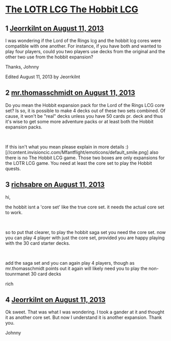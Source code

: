 # [The LOTR LCG The Hobbit LCG](https://community.fantasyflightgames.com/topic/88250-the-lotr-lcg-the-hobbit-lcg/)

## 1 [Jeorrkilnt on August 11, 2013](https://community.fantasyflightgames.com/topic/88250-the-lotr-lcg-the-hobbit-lcg/?do=findComment&comment=836754)

I was wondering if the Lord of the Rings lcg and the hobbit lcg cores were compatible with one another. For instance, if you have both and wanted to play four players, could you two players use decks from the original and the other two use from the hobbit expansion?

Thanks, Johnny

Edited August 11, 2013 by Jeorrkilnt

## 2 [mr.thomasschmidt on August 11, 2013](https://community.fantasyflightgames.com/topic/88250-the-lotr-lcg-the-hobbit-lcg/?do=findComment&comment=836762)

Do you mean the Hobbit expansion pack for the Lord of the Rings LCG core set? Is so, it is possible to make 4 decks out of these two sets combined. Of cause, it won't be "real" decks unless you have 50 cards pr. deck and thus it's wise to get some more adventure packs or at least both the Hobbit expansion packs.

 

If this isn't what you mean please explain in more details :) [//content.invisioncic.com/Mfantflight/emoticons/default_smile.png] also there is no The Hobbit LCG game. Those two boxes are only expansions for the LOTR LCG game. You need at least the core set to play the Hobbit quests.

## 3 [richsabre on August 11, 2013](https://community.fantasyflightgames.com/topic/88250-the-lotr-lcg-the-hobbit-lcg/?do=findComment&comment=836781)

hi,

the hobbit isnt a 'core set' like the true core set. it needs the actual core set to work.

 

so to put that clearer, to play the hobbit saga set you need the core set. now you can play 4 player with just the core set, provided you are happy playing with the 30 card starter decks.

 

add the saga set and you can again play 4 players, though as mr.thomasschmidt points out it again will likely need you to play the non-tounrmanet 30 card decks

rich

## 4 [Jeorrkilnt on August 11, 2013](https://community.fantasyflightgames.com/topic/88250-the-lotr-lcg-the-hobbit-lcg/?do=findComment&comment=836926)

Ok sweet. That was what I was wondering. I took a gander at it and thought it as another core set. But now I understand it is another expansion. Thank you.

Johnny

